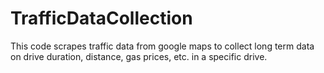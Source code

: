 # TrafficDataCollection
This code scrapes traffic data from google maps to collect long term data on drive duration, distance, gas prices, etc. in a specific drive.
